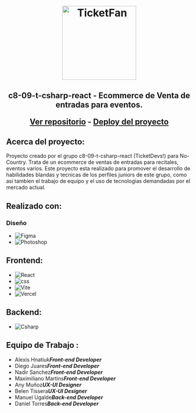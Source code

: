 <h1 align="center">
  <br>
  <a href="https://github.com/No-Country/c8-09-t-csharp-react"><img src="https://i.postimg.cc/gJ5R31PF/Group-32.png" alt="TicketFan" width="200"></a>
 
</h1>

<h2 align="center">c8-09-t-csharp-react - Ecommerce de Venta de entradas para eventos.


<p align="center">
  <a href="https://github.com/No-Country/c8-09-t-csharp-react">Ver repositorio</a> - 
  <a href="https://palomochat.vercel.app/">Deploy del proyecto</a>
</p>


## Acerca del proyecto:
  
  Proyecto creado por el grupo c8-09-t-csharp-react (TicketDevs!) para No-Country. Trata de un ecommerce de ventas de entradas para recitales, eventos varios. Este proyecto esta realizado para promover el desarrollo de habilidades blandas y tecnicas de los perfiles juniors de este grupo, como asi tambien el trabajo de equipo y el uso de tecnologias demandadas por el mercado actual.
  
## Realizado con:
### Diseño
- ![Figma](https://img.shields.io/badge/Figma-%23F24E1E.svg?style=for-the-badge&logo=Figma&logoColor=white)
- ![Photoshop](https://img.shields.io/badge/photoshop%20-%23000000.svg?&style=for-the-badge&logo=ps&logoColor=blue)
## Frontend:
  - ![React](https://img.shields.io/badge/React-149eca?style=for-the-badge&logo=react&logoColor=fff)
  - ![css](https://img.shields.io/badge/css%20-%23000000.svg?&style=for-the-badge&logo=CSS&logoColor=blue)
  - ![Vite](https://img.shields.io/badge/vite%20-%23000000.svg?&style=for-the-badge&logo=VITE&logoColor=violet)
  - ![Vercel](https://img.shields.io/badge/vercel%20-%23000000.svg?&style=for-the-badge&logo=vercel&logoColor=white)
## Backend:
  - ![Csharp](https://img.shields.io/badge/csharp%20-%23000000.svg?&style=for-the-badge&logo=csharp&logoColor=violet)

## Equipo de Trabajo :
* Alexis Hnatiuk***Front-end Developer***
* Diego Juares***Front-end Developer***
* Nadir Sanchez***Front-end Developer***
* Maximiliano Martins***Front-end Developer***
* Any Muñoz***UX-UI Designer***
* Belen Tissera***UX-UI Designer***
* Manuel Ugalde***Back-end Developer***
* Daniel Torres***Back-end Developer***
  
  
  
